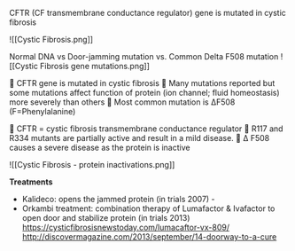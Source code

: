 CFTR (CF transmembrane conductance regulator) gene is mutated in cystic fibrosis

![[Cystic Fibrosis.png]]

Normal DNA vs Door-jamming mutation vs. Common Delta F508 mutation
![[Cystic Fibrosis gene mutations.png]]

 CFTR gene is mutated in cystic fibrosis  Many mutations reported but some mutations affect function of protein (ion channel; fluid homeostasis) more severely than others  Most common mutation is ΔF508 (F=Phenylalanine)

 CFTR = cystic fibrosis transmembrane conductance regulator  R117 and R334 mutants are partially active and result in a mild disease.  Δ F508 causes a severe disease as the protein is inactive

![[Cystic Fibrosis - protein inactivations.png]]


**Treatments**
- Kalideco: opens the jammed protein (in trials 2007) - 
- Orkambi treatment: combination therapy of Lumafactor & Ivafactor to open door and stabilize protein (in trials 2013)
 https://cysticfibrosisnewstoday.com/lumacaftor-vx-809/
 http://discovermagazine.com/2013/september/14-doorway-to-a-cure
 